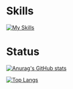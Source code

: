 # Skills
[![My Skills](https://skillicons.dev/icons?i=aws,gcp,html,css,js,ts,react,graphql,apollo,idea,vscode,bootstrap,git,go,kubernetes,cpp,django,docker,emacs,express,flask,heroku,latex,md,mysql,nextjs,nginx,nim,nodejs,postgres,py,redis,redux,regex,styledcomponents,scala,svelte,terraform&perline=8)](https://skillicons.dev)

# Status
[![Anurag's GitHub stats](https://github-readme-stats.vercel.app/api?username=Ravie403&count_private=true&show_icons=true&theme=synthwave)](https://github.com/anuraghazra/github-readme-stats)

[![Top Langs](https://github-readme-stats.vercel.app/api/top-langs/?username=Ravie403&layout=compact)](https://github.com/anuraghazra/github-readme-stats)
